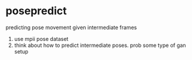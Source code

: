 # posepredict
predicting pose movement given intermediate frames

1. use mpii pose dataset
2. think about how to predict intermediate poses. prob some type of gan setup
